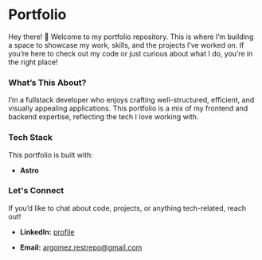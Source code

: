 # Portfolio

Hey there! 👋 Welcome to my portfolio repository. This is where I’m building a space to showcase my work, skills, and the projects I’ve worked on. If you’re here to check out my code or just curious about what I do, you’re in the right place!

### What’s This About?

I’m a fullstack developer who enjoys crafting well-structured, efficient, and visually appealing applications. This portfolio is a mix of my frontend and backend expertise, reflecting the tech I love working with.

### Tech Stack

This portfolio is built with:

- **Astro**

### Let's Connect

If you’d like to chat about code, projects, or anything tech-related, reach out!

- **LinkedIn:** [profile](https://www.linkedin.com/in/andres-gomez-restrepo)

- **Email:** [argomez.restrepo@gmail.com](mailto:argomez.restrepo@gmail.com)
